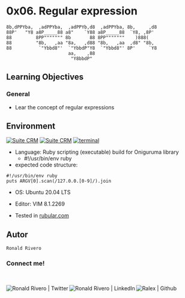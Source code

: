# 0x06. Regular expression

```
8b,dPPYba,  ,adPPYba,  ,adPPYb,d8  ,adPPYba, 8b,     ,d8
88P'   "Y8 a8P_____88 a8"    `Y88 a8P_____88  `Y8, ,8P'
88         8PP""""""" 8b       88 8PP"""""""    )888(
88         "8b,   ,aa "8a,   ,d88 "8b,   ,aa  ,d8" "8b,
88          `"Ybbd8"'  `"YbbdP"Y8  `"Ybbd8"' 8P'     `Y8
                       aa,    ,88
                        "Y8bbdP"
```

## Learning Objectives

### General

- Lear the concept of regular expressions

## Environment

<div>
<!-- ubuntu -->
<a href="https://ubuntu.com/" target="_blank"> <img height="" src="https://img.shields.io/static/v1?label=&message=Ubuntu&color=E95420&logo=Ubuntu&logoColor=E95420&labelColor=2F333A" alt="Suite CRM"></a>
<!-- vim -->
<a href="https://www.vim.org/" target="_blank"> <img height="" src="https://img.shields.io/static/v1?label=&message=Vim&color=019733&logo=Vim&logoColor=019733&labelColor=2F333A" alt="Suite CRM"></a>
<!-- bash -->
  <a href="https://www.gnu.org/software/bash/" target="_blank"> <img height="" src="https://img.shields.io/static/v1?label=&message=GNU%20Bash&color=4EAA25&logo=GNU%20Bash&logoColor=4EAA25&labelColor=2F333A" alt="terminal"></a>
</div>

- Language: Ruby scripting (executable) build for Oniguruma library
  - #!/usr/bin/env ruby
- expected code structure:

```
#!/usr/bin/env ruby
puts ARGV[0].scan(/127.0.0.[0-9]/).join
```

- OS: Ubuntu 20.04 LTS

- Editor: VIM 8.1.2269

- Tested in [rubular.com](https://rubular.com/)

## Autor

```
Ronald Rivero
```

### Connect me!

<br>
<div>
<a href="https://twitter.com/ralex_uy" target="_blank">  <img align="left" alt="Ronald Rivero | Twitter" src="https://img.shields.io/twitter/follow/ralex_uy?style=social"/> </a>

<a href="https://www.linkedin.com/in/ronald-rivero/" target="_blank">  <img align="left" alt="Ronald Rivero | LinkedIn" src="https://img.shields.io/badge/LinkedIn-+24K-blue?style=social&logo=linkedin"/> </a>

<a href="https://github.com/ralexrivero/" target="_blank">  <img align="left" src="https://img.shields.io/github/followers/ralexrivero?style=social" alt="Ralex | Github"> </a>
</br>
</div>
